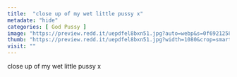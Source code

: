 ```yaml
---
title:  "close up of my wet little pussy x"
metadate: "hide"
categories: [ God Pussy ]
image: "https://preview.redd.it/uepdfel8bxn51.jpg?auto=webp&s=0f6921258c1378aa1668836230f387d882abf25c"
thumb: "https://preview.redd.it/uepdfel8bxn51.jpg?width=1080&crop=smart&auto=webp&s=d17f34b92b3815689a3045e1280ea8ab00ccd6c3"
visit: ""
---
```

close up of my wet little pussy x
